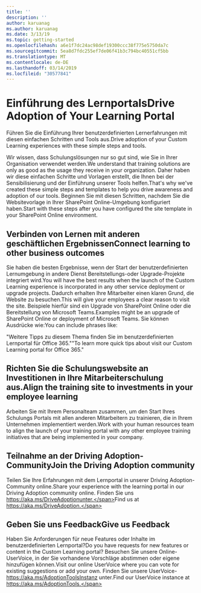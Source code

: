```yaml
---
title: ''
description: ''
author: karuanag
ms.author: karuanag
ms.date: 3/13/19
ms.topic: getting-started
ms.openlocfilehash: a6e1f7dc24ac98def19300ccc38f775e5750da7c
ms.sourcegitcommit: 5ea8d7fdc255ef7de06f41b3c794bc40551cf5bb
ms.translationtype: MT
ms.contentlocale: de-DE
ms.lasthandoff: 03/14/2019
ms.locfileid: "30577841"
---
```

# <a name="drive-adoption-of-your-learning-portal"></a><span data-ttu-id="11c2f-101">Einführung des Lernportals</span><span class="sxs-lookup"><span data-stu-id="11c2f-101">Drive Adoption of Your Learning Portal</span></span>

<span data-ttu-id="11c2f-102">Führen Sie die Einführung Ihrer benutzerdefinierten Lernerfahrungen mit diesen einfachen Schritten und Tools aus.</span><span class="sxs-lookup"><span data-stu-id="11c2f-102">Drive adoption of your Custom Learning experiences with these simple steps and tools.</span></span> 

<span data-ttu-id="11c2f-103">Wir wissen, dass Schulungslösungen nur so gut sind, wie Sie in Ihrer Organisation verwendet werden.</span><span class="sxs-lookup"><span data-stu-id="11c2f-103">We understand that training solutions are only as good as the usage they receive in your organization.</span></span> <span data-ttu-id="11c2f-104">Daher haben wir diese einfachen Schritte und Vorlagen erstellt, die Ihnen bei der Sensibilisierung und der Einführung unserer Tools helfen.</span><span class="sxs-lookup"><span data-stu-id="11c2f-104">That's why we've created these simple steps and templates to help you drive awareness and adoption of our tools.</span></span> <span data-ttu-id="11c2f-105">Beginnen Sie mit diesen Schritten, nachdem Sie die Websitevorlage in Ihrer SharePoint Online-Umgebung konfiguriert haben.</span><span class="sxs-lookup"><span data-stu-id="11c2f-105">Start with these steps after you have configured the site template in your SharePoint Online environment.</span></span>

## <a name="connect-learning-to-other-business-outcomes"></a><span data-ttu-id="11c2f-106">Verbinden von Lernen mit anderen geschäftlichen Ergebnissen</span><span class="sxs-lookup"><span data-stu-id="11c2f-106">Connect learning to other business outcomes</span></span>
<span data-ttu-id="11c2f-107">Sie haben die besten Ergebnisse, wenn der Start der benutzerdefinierten Lernumgebung in andere Dienst Bereitstellungs-oder Upgrade-Projekte integriert wird.</span><span class="sxs-lookup"><span data-stu-id="11c2f-107">You will have the best results when the launch of the Custom Learning experience is incorporated in any other service deployment or upgrade projects.</span></span>  <span data-ttu-id="11c2f-108">Dadurch erhalten Ihre Mitarbeiter einen klaren Grund, die Website zu besuchen.</span><span class="sxs-lookup"><span data-stu-id="11c2f-108">This will give your employees a clear reason to visit the site.</span></span>  <span data-ttu-id="11c2f-109">Beispiele hierfür sind ein Upgrade von SharePoint Online oder die Bereitstellung von Microsoft Teams.</span><span class="sxs-lookup"><span data-stu-id="11c2f-109">Examples might be an upgrade of SharePoint Online or deployment of Microsoft Teams.</span></span>  <span data-ttu-id="11c2f-110">Sie können Ausdrücke wie:</span><span class="sxs-lookup"><span data-stu-id="11c2f-110">You can include phrases like:</span></span>

<span data-ttu-id="11c2f-111">"Weitere Tipps zu diesem Thema <Insert service name here> finden Sie im benutzerdefinierten Lernportal für Office 365."</span><span class="sxs-lookup"><span data-stu-id="11c2f-111">"To learn more quick tips about <Insert service name here> visit our Custom Learning portal for Office 365."</span></span> 

## <a name="align-the-training-site-to-investments-in-your-employee-learning"></a><span data-ttu-id="11c2f-112">Richten Sie die Schulungswebsite an Investitionen in Ihre Mitarbeiterschulung aus.</span><span class="sxs-lookup"><span data-stu-id="11c2f-112">Align the training site to investments in your employee learning</span></span> 

<span data-ttu-id="11c2f-113">Arbeiten Sie mit Ihrem Personalteam zusammen, um den Start Ihres Schulungs Portals mit allen anderen Mitarbeitern zu trainieren, die in Ihrem Unternehmen implementiert werden.</span><span class="sxs-lookup"><span data-stu-id="11c2f-113">Work with your human resources team to align the launch of your training portal with any other employee training initiatives that are being implemented in your company.</span></span> 

## <a name="join-the-driving-adoption-community"></a><span data-ttu-id="11c2f-114">Teilnahme an der Driving Adoption-Community</span><span class="sxs-lookup"><span data-stu-id="11c2f-114">Join the Driving Adoption community</span></span>

<span data-ttu-id="11c2f-115">Teilen Sie Ihre Erfahrungen mit dem Lernportal in unserer Driving Adoption-Community online.</span><span class="sxs-lookup"><span data-stu-id="11c2f-115">Share your experience with the learning portal in our Driving Adoption community online.</span></span>  <span data-ttu-id="11c2f-116">Finden Sie uns https://aka.ms/DriveAdoptionunter.</span><span class="sxs-lookup"><span data-stu-id="11c2f-116">Find us at https://aka.ms/DriveAdoption.</span></span>

## <a name="give-us-feedback"></a><span data-ttu-id="11c2f-117">Geben Sie uns Feedback</span><span class="sxs-lookup"><span data-stu-id="11c2f-117">Give us Feedback</span></span>

<span data-ttu-id="11c2f-118">Haben Sie Anforderungen für neue Features oder Inhalte im benutzerdefinierten Lernportal?</span><span class="sxs-lookup"><span data-stu-id="11c2f-118">Do you have requests for new features or content in the Custom Learning portal?</span></span>  <span data-ttu-id="11c2f-119">Besuchen Sie unsere Online-UserVoice, in der Sie vorhandene Vorschläge abstimmen oder eigene hinzufügen können.</span><span class="sxs-lookup"><span data-stu-id="11c2f-119">Visit our online UserVoice where you can vote for existing suggestions or add your own.</span></span>  <span data-ttu-id="11c2f-120">Finden Sie unsere UserVoice- https://aka.ms/AdoptionToolsInstanz unter.</span><span class="sxs-lookup"><span data-stu-id="11c2f-120">Find our UserVoice instance at https://aka.ms/AdoptionTools.</span></span>
